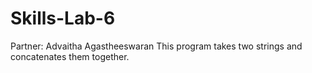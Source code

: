 # Skills-Lab-6
Partner: Advaitha Agastheeswaran 
This program takes two strings and concatenates them together.
